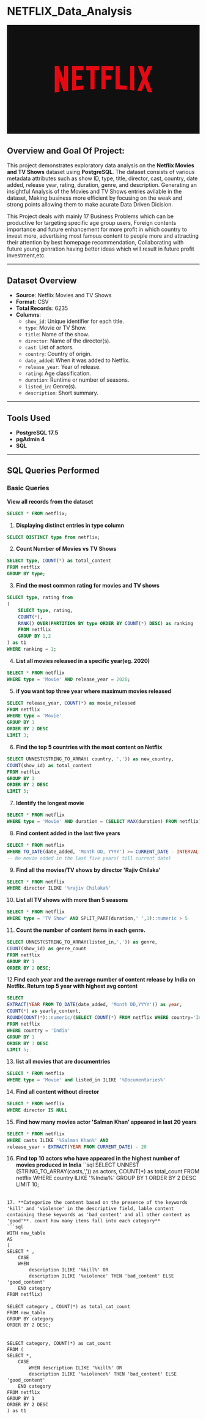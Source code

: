 # **NETFLIX_Data_Analysis**

![NETFLIX_LOGO](https://github.com/vj220803/NETFLIX_Data_Analysis/blob/main/NETFLIX_LOGO.jpg)

## Overview and Goal Of Project:
This project demonstrates exploratory data analysis on the **Netflix Movies and TV Shows** dataset using **PostgreSQL**. The dataset consists of various metadata attributes such as show ID, type, title, director, cast, country, date added, release year, rating, duration, genre, and description. Generating an insightful Analysis of the Movies and TV Shows entries avilable in the dataset, Making business more efficient by focusing on the weak and strong points allowing them to make acurate Data Driven Dicision.

This Project deals with mainly 17 Business Problems which can be productive for targeting specific age group users, Foreign contents importance and future enhancement for more profit in which country to invest more, advertising most famous content to people more and attracting their attention by best homepage recommendation, Collaborating with future young genration having better ideas which will result in future profit investment,etc.

---

## Dataset Overview

- **Source**: Netflix Movies and TV Shows 
- **Format**: CSV
- **Total Records**: 6235
- **Columns**:
  - `show_id`: Unique identifier for each title.
  - `type`: Movie or TV Show.
  - `title`: Name of the show.
  - `director`: Name of the director(s).
  - `cast`: List of actors.
  - `country`: Country of origin.
  - `date_added`: When it was added to Netflix.
  - `release_year`: Year of release.
  - `rating`: Age classification.
  - `duration`: Runtime or number of seasons.
  - `listed_in`: Genre(s).
  - `description`: Short summary.

---

## Tools Used

- **PostgreSQL 17.5**
- **pgAdmin 4**
- **SQL** 

---

## SQL Queries Performed

### Basic Queries

**View all records from the dataset**
   ```sql
   SELECT * FROM netflix;
   ```

1. **Displaying distinct entries in type column**
```sql
SELECT DISTINCT type from netflix;
```

2. **Count Number of Movies vs TV Shows**
```sql
SELECT type, COUNT(*) as total_content 
FROM netflix
GROUP BY type;
```

3. **Find the most common rating for movies and TV shows**
```sql
SELECT type, rating from 
(
	SELECT type, rating,
	COUNT(*),
	RANK() OVER(PARTITION BY type ORDER BY COUNT(*) DESC) as ranking
	FROM netflix
	GROUP BY 1,2
) as t1
WHERE ranking = 1;
```

4. **List all movies released in a specific year(eg. 2020)**

```sql
SELECT * FROM netflix
WHERE type = 'Movie' AND release_year = 2020;
```

5. **if you want top three year where maximum movies released**
```sql
SELECT release_year, COUNT(*) as movie_released
FROM netflix
WHERE type = 'Movie' 
GROUP BY 1
ORDER BY 2 DESC
LIMIT 3;
```

6. **Find the top 5 countries with the most content on Netflix**
```sql
SELECT UNNEST(STRING_TO_ARRAY( country, ',')) as new_country,
COUNT(show_id) as total_content
FROM netflix 
GROUP BY 1
ORDER BY 2 DESC
LIMIT 5;
```

7. **Identify the longest movie**
```sql
SELECT * FROM netflix
WHERE type = 'Movie' AND duration = (SELECT MAX(duration) FROM netflix)
```

8. **Find content added in the last five years**
```sql
SELECT * FROM netflix
WHERE TO_DATE(date_added, 'Month DD, YYYY') >= CURRENT_DATE - INTERVAL '5 years';
-- No movie added in the last five years( till current date)
```

9. **Find all the movies/TV shows by director 'Rajiv Chilaka'**
```sql
SELECT * FROM netflix
WHERE director ILIKE '%rajiv Chilaka%'
```

10. **List all TV shows with more than 5 seasons**
```sql
SELECT * FROM netflix
WHERE type = 'TV Show' AND SPLIT_PART(duration,' ',1)::numeric > 5
```

11. **Count the number of content items in each genre.**
```sql
SELECT UNNEST(STRING_TO_ARRAY(listed_in,',')) as genre,
COUNT(show_id) as genre_count
FROM netflix 
GROUP BY 1
ORDER BY 2 DESC;
```

12.**Find each year and the average number of content release by India on Netflix. Return top 5 year with highest avg content**
```sql
SELECT 
EXTRACT(YEAR FROM TO_DATE(date_added, 'Month DD,YYYY')) as year, 
COUNT(*) as yearly_content,
ROUND(COUNT(*)::numeric/(SELECT COUNT(*) FROM netflix WHERE country='India')::numeric*100,2) as avg_content_per_year
FROM netflix
WHERE country = 'India'
GROUP BY 1
ORDER BY 3 DESC
LIMIT 5;
```

13. **list all movies that are documentries**
```sql
SELECT * FROM netflix
WHERE type = 'Movie' and listed_in ILIKE '%Documentaries%'
```

14. **Find all content without director**
```sql
SELECT * FROM netflix
WHERE director IS NULL
```

15. **Find how many movies actor 'Salman Khan' appeared in last 20 years**
```sql
SELECT * FROM netflix
WHERE casts ILIKE '%Salman Khan%' AND
release_year > EXTRACT(YEAR FROM CURRENT_DATE) - 20
```

16. **Find top 10 actors who have appeared in the highest number of movies produced in India**
``sql
SELECT 
UNNEST (STRING_TO_ARRAY(casts,',')) as actors,
COUNT(*) as total_count
FROM netflix
WHERE country ILIKE '%India%' 
GROUP BY 1
ORDER BY 2 DESC
LIMIT 10;
```

17. **Categorize the content based on the presence of the keywords 'kill' and 'violence' in the descriptive field, lable content containing these keywords as 'bad_content' and all other content as 'good'**. count how many items fall into each category**
```sql
WITH new_table 
AS
(
SELECT * , 
	CASE
	WHEN 
		description ILIKE '%kill%' OR
		description ILIKE '%violence' THEN 'bad_content' ELSE 'good_content' 
	END category 
FROM netflix)

SELECT category , COUNT(*) as total_cat_count
FROM new_table
GROUP BY category
ORDER BY 2 DESC;


SELECT category, COUNT(*) as cat_count
FROM (
SELECT *,
	CASE
		WHEN description ILIKE '%kill%' OR
		description ILIKE '%violence%' THEN 'bad_content' ELSE 'good_content'
	END category
FROM netflix
GROUP BY 1
ORDER BY 2 DESC
) as t1
```
   



